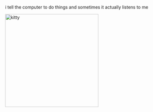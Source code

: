 i tell the computer to do things and sometimes it actually listens to me
<!--START_SECTION:update_image-->
<img src=https://raw.githubusercontent.com/sneakykestrel/sneakykestrel/main/.github/images/glblglblgb.gif height="" width="300" align=left alt=kitty />
<!--END_SECTION:update_image-->

